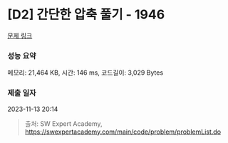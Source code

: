 # [D2] 간단한 압축 풀기 - 1946 

[문제 링크](https://swexpertacademy.com/main/code/problem/problemDetail.do?contestProbId=AV5PmkDKAOMDFAUq) 

### 성능 요약

메모리: 21,464 KB, 시간: 146 ms, 코드길이: 3,029 Bytes

### 제출 일자

2023-11-13 20:14



> 출처: SW Expert Academy, https://swexpertacademy.com/main/code/problem/problemList.do